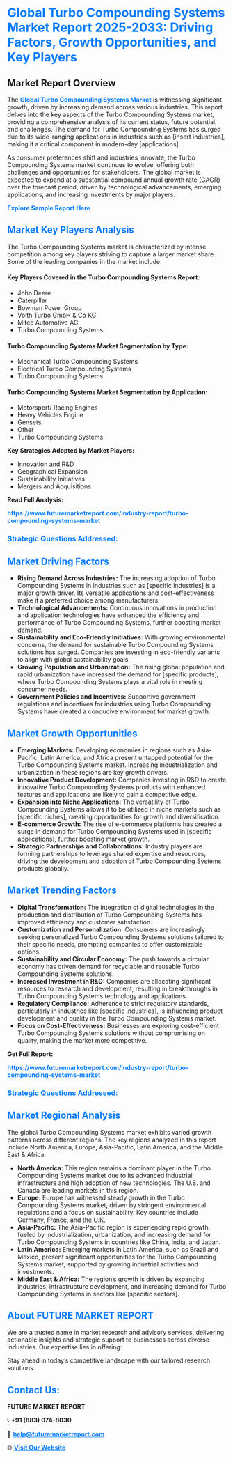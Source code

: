 <h1 style="color: #007BFF;">Global Turbo Compounding Systems Market Report 2025-2033: Driving Factors, Growth Opportunities, and Key Players</h1>

<section id="overview">
<h2>Market Report Overview</h2>
<p>The <a href="https://www.futuremarketreport.com/industry-report/turbo-compounding-systems-market" style="color: #007BFF; text-decoration: none;"><strong>Global Turbo Compounding Systems Market</strong></a> is witnessing significant growth, driven by increasing demand across various industries. This report delves into the key aspects of the Turbo Compounding Systems market, providing a comprehensive analysis of its current status, future potential, and challenges. The demand for Turbo Compounding Systems has surged due to its wide-ranging applications in industries such as [insert industries], making it a critical component in modern-day [applications].</p>
<p>As consumer preferences shift and industries innovate, the Turbo Compounding Systems market continues to evolve, offering both challenges and opportunities for stakeholders. The global market is expected to expand at a substantial compound annual growth rate (CAGR) over the forecast period, driven by technological advancements, emerging applications, and increasing investments by major players.</p>
</section>

<section id="overview">
<p><a href="https://www.futuremarketreport.com/request-sample/reportId=99621" style="color: #007BFF; text-decoration: none;"><strong>Explore Sample Report Here</strong></a></p>
</section>

<section id="key-players">
<h2 style="color: #007BFF;">Market Key Players Analysis</h2>
<p>The Turbo Compounding Systems market is characterized by intense competition among key players striving to capture a larger market share. Some of the leading companies in the market include:</p>
<h4>Key Players Covered in the Turbo Compounding Systems Report:</h4>
<ul><li>John Deere</li><li>Caterpillar</li><li>Bowman Power Group</li><li>Voith Turbo GmbH &amp; Co KG</li><li>Mitec Automotive AG</li><li>Turbo Compounding Systems</li></ul>
<h4>Turbo Compounding Systems Market Segmentation by Type:</h4>
<ul><li>Mechanical Turbo Compounding Systems</li><li>Electrical Turbo Compounding Systems</li><li>Turbo Compounding Systems</li></ul>

<h4>Turbo Compounding Systems Market Segmentation by Application:</h4>
<ul><li>Motorsport/ Racing Engines</li><li>Heavy Vehicles Engine</li><li>Gensets</li><li>Other</li><li>Turbo Compounding Systems</li></ul>
<p><strong>Key Strategies Adopted by Market Players:</strong></p>
<ul>
<li>Innovation and R&D</li>
<li>Geographical Expansion</li>
<li>Sustainability Initiatives</li>
<li>Mergers and Acquisitions</li>
</ul>
</section>

<section>
<p><strong>Read Full Analysis: </strong></p><a href="https://www.futuremarketreport.com/industry-report/turbo-compounding-systems-market" style="color: #007BFF; text-decoration: none;"><strong>https://www.futuremarketreport.com/industry-report/turbo-compounding-systems-market</strong></a>
<h3 style="color: #007BFF;">Strategic Questions Addressed:</h3>
</section>

<section id="driving-factors">
<h2 style="color: #007BFF;">Market Driving Factors</h2>
<ul>
<li><strong>Rising Demand Across Industries:</strong> The increasing adoption of Turbo Compounding Systems in industries such as [specific industries] is a major growth driver. Its versatile applications and cost-effectiveness make it a preferred choice among manufacturers.</li>
<li><strong>Technological Advancements:</strong> Continuous innovations in production and application technologies have enhanced the efficiency and performance of Turbo Compounding Systems, further boosting market demand.</li>
<li><strong>Sustainability and Eco-Friendly Initiatives:</strong> With growing environmental concerns, the demand for sustainable Turbo Compounding Systems solutions has surged. Companies are investing in eco-friendly variants to align with global sustainability goals.</li>
<li><strong>Growing Population and Urbanization:</strong> The rising global population and rapid urbanization have increased the demand for [specific products], where Turbo Compounding Systems plays a vital role in meeting consumer needs.</li>
<li><strong>Government Policies and Incentives:</strong> Supportive government regulations and incentives for industries using Turbo Compounding Systems have created a conducive environment for market growth.</li>
</ul>
</section>

<section id="growth-opportunities">
<h2 style="color: #007BFF;">Market Growth Opportunities</h2>
<ul>
<li><strong>Emerging Markets:</strong> Developing economies in regions such as Asia-Pacific, Latin America, and Africa present untapped potential for the Turbo Compounding Systems market. Increasing industrialization and urbanization in these regions are key growth drivers.</li>
<li><strong>Innovative Product Development:</strong> Companies investing in R&D to create innovative Turbo Compounding Systems products with enhanced features and applications are likely to gain a competitive edge.</li>
<li><strong>Expansion into Niche Applications:</strong> The versatility of Turbo Compounding Systems allows it to be utilized in niche markets such as [specific niches], creating opportunities for growth and diversification.</li>
<li><strong>E-commerce Growth:</strong> The rise of e-commerce platforms has created a surge in demand for Turbo Compounding Systems used in [specific applications], further boosting market growth.</li>
<li><strong>Strategic Partnerships and Collaborations:</strong> Industry players are forming partnerships to leverage shared expertise and resources, driving the development and adoption of Turbo Compounding Systems products globally.</li>
</ul>
</section>

<section id="trending-factors">
<h2 style="color: #007BFF;">Market Trending Factors</h2>
<ul>
<li><strong>Digital Transformation:</strong> The integration of digital technologies in the production and distribution of Turbo Compounding Systems has improved efficiency and customer satisfaction.</li>
<li><strong>Customization and Personalization:</strong> Consumers are increasingly seeking personalized Turbo Compounding Systems solutions tailored to their specific needs, prompting companies to offer customizable options.</li>
<li><strong>Sustainability and Circular Economy:</strong> The push towards a circular economy has driven demand for recyclable and reusable Turbo Compounding Systems solutions.</li>
<li><strong>Increased Investment in R&D:</strong> Companies are allocating significant resources to research and development, resulting in breakthroughs in Turbo Compounding Systems technology and applications.</li>
<li><strong>Regulatory Compliance:</strong> Adherence to strict regulatory standards, particularly in industries like [specific industries], is influencing product development and quality in the Turbo Compounding Systems market.</li>
<li><strong>Focus on Cost-Effectiveness:</strong> Businesses are exploring cost-efficient Turbo Compounding Systems solutions without compromising on quality, making the market more competitive.</li>
</ul>
</section>

<section>
<p><strong>Get Full Report: </strong></p><a href="https://www.futuremarketreport.com/industry-report/turbo-compounding-systems-market" style="color: #007BFF; text-decoration: none;"><strong>https://www.futuremarketreport.com/industry-report/turbo-compounding-systems-market</strong></a>
<h3 style="color: #007BFF;">Strategic Questions Addressed:</h3>
</section>


<section id="regional-analysis">
<h2 style="color: #007BFF;">Market Regional Analysis</h2>
<p>The global Turbo Compounding Systems market exhibits varied growth patterns across different regions. The key regions analyzed in this report include North America, Europe, Asia-Pacific, Latin America, and the Middle East & Africa:</p>
<ul>
<li><strong>North America:</strong> This region remains a dominant player in the Turbo Compounding Systems market due to its advanced industrial infrastructure and high adoption of new technologies. The U.S. and Canada are leading markets in this region.</li>
<li><strong>Europe:</strong> Europe has witnessed steady growth in the Turbo Compounding Systems market, driven by stringent environmental regulations and a focus on sustainability. Key countries include Germany, France, and the U.K.</li>
<li><strong>Asia-Pacific:</strong> The Asia-Pacific region is experiencing rapid growth, fueled by industrialization, urbanization, and increasing demand for Turbo Compounding Systems in countries like China, India, and Japan.</li>
<li><strong>Latin America:</strong> Emerging markets in Latin America, such as Brazil and Mexico, present significant opportunities for the Turbo Compounding Systems market, supported by growing industrial activities and investments.</li>
<li><strong>Middle East & Africa:</strong> The region’s growth is driven by expanding industries, infrastructure development, and increasing demand for Turbo Compounding Systems in sectors like [specific sectors].</li>
</ul>
</section>

<footer>
<h2 style="color: #007BFF;">About FUTURE MARKET REPORT</h2>
<p>We are a trusted name in market research and advisory services, delivering actionable insights and strategic support to businesses across diverse industries. Our expertise lies in offering:</p>

<p>Stay ahead in today’s competitive landscape with our tailored research solutions.</p>

<h2 style="color: #007BFF;">Contact Us:</h2>
<p><strong>FUTURE MARKET REPORT</strong></p>
<p>📞 <strong>+91 (883) 074-8030</strong></p>
<p>📧 <strong><a href="mailto:help@futuremarketreport.com" style="color: #007BFF;">help@futuremarketreport.com</a></strong></p>
<p>🌐 <strong><a href="https://www.futuremarketreport.com/" style="color: #007BFF;">Visit Our Website</a></strong></p>
</footer>